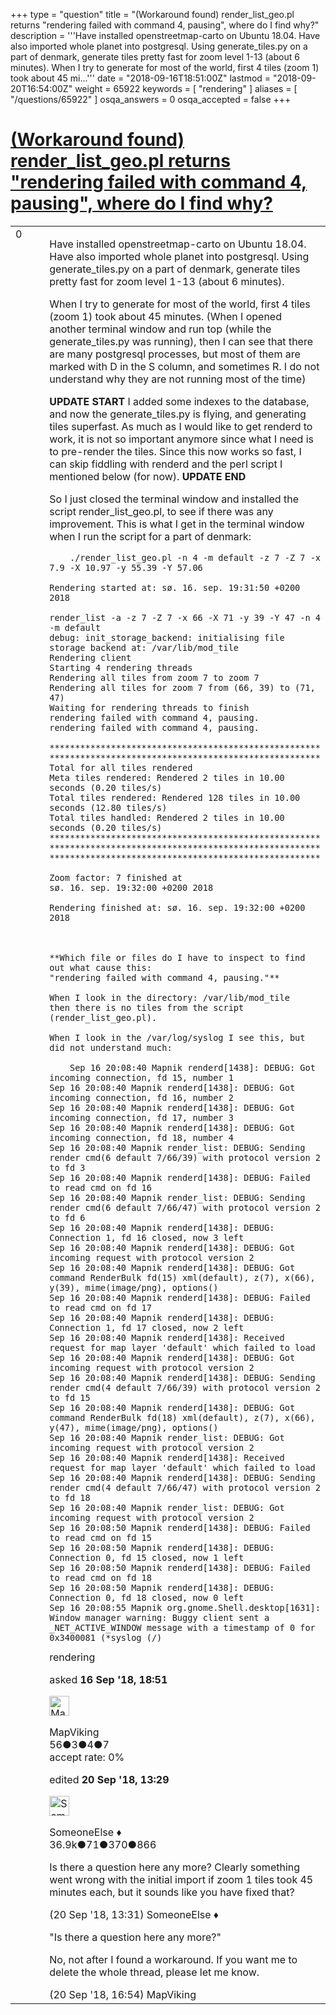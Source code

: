 +++
type = "question"
title = "(Workaround found) render_list_geo.pl returns &quot;rendering failed with command 4, pausing&quot;, where do I find why?"
description = '''Have installed openstreetmap-carto on Ubuntu 18.04.  Have also imported whole planet into postgresql.  Using generate_tiles.py on a part of denmark, generate tiles pretty fast for zoom level 1-13 (about 6 minutes). When I try to generate for most of the world, first 4 tiles (zoom 1) took about 45 mi...'''
date = "2018-09-16T18:51:00Z"
lastmod = "2018-09-20T16:54:00Z"
weight = 65922
keywords = [ "rendering" ]
aliases = [ "/questions/65922" ]
osqa_answers = 0
osqa_accepted = false
+++

<div class="headNormal">

# [(Workaround found) render_list_geo.pl returns "rendering failed with command 4, pausing", where do I find why?](/questions/65922/workaround-found-render_list_geopl-returns-rendering-failed-with-command-4-pausing-where-do-i-find-why)

</div>

<div id="main-body">

<div id="askform">

<table id="question-table" style="width:100%;">
<colgroup>
<col style="width: 50%" />
<col style="width: 50%" />
</colgroup>
<tbody>
<tr>
<td style="width: 30px; vertical-align: top"><div class="vote-buttons">
<span id="post-65922-upvote" class="ajax-command post-vote up" rel="nofollow" title="I like this post (click again to cancel)"> </span>
<div id="post-65922-score" class="post-score" title="current number of votes">
0
</div>
<span id="post-65922-downvote" class="ajax-command post-vote down" rel="nofollow" title="I dont like this post (click again to cancel)"> </span> <span id="favorite-mark" class="ajax-command favorite-mark" rel="nofollow" title="mark/unmark this question as favorite (click again to cancel)"> </span>
<div id="favorite-count" class="favorite-count">
&#10;</div>
</div></td>
<td><div id="item-right">
<div class="question-body">
<p>Have installed openstreetmap-carto on Ubuntu 18.04. Have also imported whole planet into postgresql. Using generate_tiles.py on a part of denmark, generate tiles pretty fast for zoom level 1-13 (about 6 minutes).</p>
<p>When I try to generate for most of the world, first 4 tiles (zoom 1) took about 45 minutes. (When I opened another terminal window and run top (while the generate_tiles.py was running), then I can see that there are many postgresql processes, but most of them are marked with D in the S column, and sometimes R. I do not understand why they are not running most of the time)</p>
<p><strong>UPDATE START</strong> I added some indexes to the database, and now the generate_tiles.py is flying, and generating tiles superfast. As much as I would like to get renderd to work, it is not so important anymore since what I need is to pre-render the tiles. Since this now works so fast, I can skip fiddling with renderd and the perl script I mentioned below (for now). <strong>UPDATE END</strong></p>
<p>So I just closed the terminal window and installed the script render_list_geo.pl, to see if there was any improvement. This is what I get in the terminal window when I run the script for a part of denmark:</p>
<pre><code>    ./render_list_geo.pl -n 4 -m default -z 7 -Z 7 -x 7.9 -X 10.97 -y 55.39 -Y 57.06
&#10;Rendering started at: sø. 16. sep. 19:31:50 +0200 2018
&#10;render_list -a -z 7 -Z 7 -x 66 -X 71 -y 39 -Y 47 -n 4 -m default
debug: init_storage_backend: initialising file storage backend at: /var/lib/mod_tile
Rendering client
Starting 4 rendering threads
Rendering all tiles from zoom 7 to zoom 7
Rendering all tiles for zoom 7 from (66, 39) to (71, 47)
Waiting for rendering threads to finish
rendering failed with command 4, pausing.
rendering failed with command 4, pausing.
&#10;*****************************************************
*****************************************************
Total for all tiles rendered
Meta tiles rendered: Rendered 2 tiles in 10.00 seconds (0.20 tiles/s)
Total tiles rendered: Rendered 128 tiles in 10.00 seconds (12.80 tiles/s)
Total tiles handled: Rendered 2 tiles in 10.00 seconds (0.20 tiles/s)
*****************************************************
*****************************************************
*****************************************************
&#10;Zoom factor: 7 finished at
sø. 16. sep. 19:32:00 +0200 2018
&#10;Rendering finished at: sø. 16. sep. 19:32:00 +0200 2018
&#10;
&#10;**Which file or files do I have to inspect to find out what cause this:
&quot;rendering failed with command 4, pausing.&quot;**
&#10;When I look in the directory: /var/lib/mod_tile
then there is no tiles from the script (render_list_geo.pl).
&#10;When I look in the /var/log/syslog I see this, but did not understand much:
&#10;    Sep 16 20:08:40 Mapnik renderd[1438]: DEBUG: Got incoming connection, fd 15, number 1
Sep 16 20:08:40 Mapnik renderd[1438]: DEBUG: Got incoming connection, fd 16, number 2
Sep 16 20:08:40 Mapnik renderd[1438]: DEBUG: Got incoming connection, fd 17, number 3
Sep 16 20:08:40 Mapnik renderd[1438]: DEBUG: Got incoming connection, fd 18, number 4
Sep 16 20:08:40 Mapnik render_list: DEBUG: Sending render cmd(6 default 7/66/39) with protocol version 2 to fd 3
Sep 16 20:08:40 Mapnik renderd[1438]: DEBUG: Failed to read cmd on fd 16
Sep 16 20:08:40 Mapnik render_list: DEBUG: Sending render cmd(6 default 7/66/47) with protocol version 2 to fd 6
Sep 16 20:08:40 Mapnik renderd[1438]: DEBUG: Connection 1, fd 16 closed, now 3 left
Sep 16 20:08:40 Mapnik renderd[1438]: DEBUG: Got incoming request with protocol version 2
Sep 16 20:08:40 Mapnik renderd[1438]: DEBUG: Got command RenderBulk fd(15) xml(default), z(7), x(66), y(39), mime(image/png), options()
Sep 16 20:08:40 Mapnik renderd[1438]: DEBUG: Failed to read cmd on fd 17
Sep 16 20:08:40 Mapnik renderd[1438]: DEBUG: Connection 1, fd 17 closed, now 2 left
Sep 16 20:08:40 Mapnik renderd[1438]: Received request for map layer &#39;default&#39; which failed to load
Sep 16 20:08:40 Mapnik renderd[1438]: DEBUG: Got incoming request with protocol version 2
Sep 16 20:08:40 Mapnik renderd[1438]: DEBUG: Sending render cmd(4 default 7/66/39) with protocol version 2 to fd 15
Sep 16 20:08:40 Mapnik renderd[1438]: DEBUG: Got command RenderBulk fd(18) xml(default), z(7), x(66), y(47), mime(image/png), options()
Sep 16 20:08:40 Mapnik render_list: DEBUG: Got incoming request with protocol version 2
Sep 16 20:08:40 Mapnik renderd[1438]: Received request for map layer &#39;default&#39; which failed to load
Sep 16 20:08:40 Mapnik renderd[1438]: DEBUG: Sending render cmd(4 default 7/66/47) with protocol version 2 to fd 18
Sep 16 20:08:40 Mapnik render_list: DEBUG: Got incoming request with protocol version 2
Sep 16 20:08:50 Mapnik renderd[1438]: DEBUG: Failed to read cmd on fd 15
Sep 16 20:08:50 Mapnik renderd[1438]: DEBUG: Connection 0, fd 15 closed, now 1 left
Sep 16 20:08:50 Mapnik renderd[1438]: DEBUG: Failed to read cmd on fd 18
Sep 16 20:08:50 Mapnik renderd[1438]: DEBUG: Connection 0, fd 18 closed, now 0 left
Sep 16 20:08:55 Mapnik org.gnome.Shell.desktop[1631]: Window manager warning: Buggy client sent a _NET_ACTIVE_WINDOW message with a timestamp of 0 for 0x3400081 (*syslog (/)</code></pre>
</div>
<div id="question-tags" class="tags-container tags">
<span class="post-tag tag-link-rendering" rel="tag" title="see questions tagged &#39;rendering&#39;">rendering</span>
</div>
<div id="question-controls" class="post-controls">
&#10;</div>
<div class="post-update-info-container">
<div class="post-update-info post-update-info-user">
<p>asked <strong>16 Sep '18, 18:51</strong></p>
<img src="https://secure.gravatar.com/avatar/0da1f043b943c87172fb4dc60f017440?s=32&amp;d=identicon&amp;r=g" class="gravatar" width="32" height="32" alt="MapViking&#39;s gravatar image" />
<p><span>MapViking</span><br />
<span class="score" title="56 reputation points">56</span><span title="3 badges"><span class="badge1">●</span><span class="badgecount">3</span></span><span title="4 badges"><span class="silver">●</span><span class="badgecount">4</span></span><span title="7 badges"><span class="bronze">●</span><span class="badgecount">7</span></span><br />
<span class="accept_rate" title="Rate of the user&#39;s accepted answers">accept rate:</span> <span title="MapViking has no accepted answers">0%</span></p>
</div>
<div class="post-update-info post-update-info-edited">
<p><span> edited <strong>20 Sep '18, 13:29</strong> </span></p>
<img src="https://secure.gravatar.com/avatar/0bf1aa22f7f5e045b0eb8beb79fe7907?s=32&amp;d=identicon&amp;r=g" class="gravatar" width="32" height="32" alt="SomeoneElse&#39;s gravatar image" />
<p><span>SomeoneElse ♦</span><br />
<span class="score" title="36866 reputation points"><span>36.9k</span></span><span title="71 badges"><span class="badge1">●</span><span class="badgecount">71</span></span><span title="370 badges"><span class="silver">●</span><span class="badgecount">370</span></span><span title="866 badges"><span class="bronze">●</span><span class="badgecount">866</span></span></p>
</div>
</div>
<div id="comments-container-65922" class="comments-container">
<span id="65989"></span>
<div id="comment-65989" class="comment">
<div id="post-65989-score" class="comment-score">
&#10;</div>
<div class="comment-text">
<p>Is there a question here any more? Clearly something went wrong with the initial import if zoom 1 tiles took 45 minutes each, but it sounds like you have fixed that?</p>
</div>
<div id="comment-65989-info" class="comment-info">
<span class="comment-age">(20 Sep '18, 13:31)</span> <span class="comment-user userinfo">SomeoneElse ♦</span>
</div>
</div>
<span id="65993"></span>
<div id="comment-65993" class="comment">
<div id="post-65993-score" class="comment-score">
&#10;</div>
<div class="comment-text">
<p>"Is there a question here any more?"</p>
<p>No, not after I found a workaround. If you want me to delete the whole thread, please let me know.</p>
</div>
<div id="comment-65993-info" class="comment-info">
<span class="comment-age">(20 Sep '18, 16:54)</span> <span class="comment-user userinfo">MapViking</span>
</div>
</div>
</div>
<div id="comment-tools-65922" class="comment-tools">
&#10;</div>
<div class="clear">
&#10;</div>
<div id="comment-65922-form-container" class="comment-form-container">
&#10;</div>
<div class="clear">
&#10;</div>
</div></td>
</tr>
</tbody>
</table>

</div>

</div>

